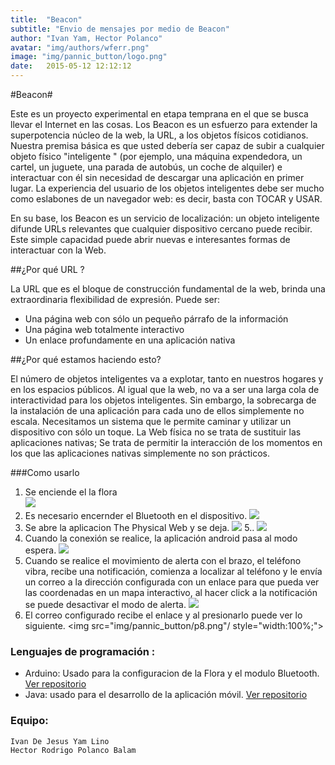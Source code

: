 ```yaml
---
title:  "Beacon"
subtitle: "Envio de mensajes por medio de Beacon"
author: "Ivan Yam, Hector Polanco"
avatar: "img/authors/wferr.png"
image: "img/pannic_button/logo.png"
date:   2015-05-12 12:12:12
---
```

#Beacon#

Este es un proyecto experimental en etapa temprana en el que se busca llevar el Internet en las cosas.
Los Beacon es un esfuerzo para extender la superpotencia núcleo de la web, la URL, a los objetos físicos cotidianos. Nuestra premisa básica es que usted debería ser capaz de subir a cualquier objeto físico "inteligente " (por ejemplo, una máquina expendedora, un cartel, un juguete, una parada de autobús, un coche de alquiler) e interactuar con él sin necesidad de descargar una aplicación en primer lugar. La experiencia del usuario de los objetos inteligentes debe ser mucho como eslabones de un navegador web: es decir, basta con TOCAR y USAR. 

En su base, los Beacon es un servicio de localización: un objeto inteligente difunde URLs relevantes que cualquier dispositivo cercano puede recibir. Este simple capacidad puede abrir nuevas e interesantes formas de interactuar con la Web.

##¿Por qué URL ?

La URL que es el bloque de construcción fundamental de la web, brinda una extraordinaria flexibilidad de expresión. Puede ser:

* Una página web con sólo un pequeño párrafo de la información
* Una página web totalmente interactivo
* Un enlace profundamente en una aplicación nativa

##¿Por qué estamos haciendo esto?

El número de objetos inteligentes va a explotar, tanto en nuestros hogares y en los espacios públicos. Al igual que la web, no va a ser una larga cola de interactividad para los objetos inteligentes. Sin embargo, la sobrecarga de la instalación de una aplicación para cada uno de ellos simplemente no escala. Necesitamos un sistema que le permite caminar y utilizar un dispositivo con sólo un toque. La Web física no se trata de sustituir las aplicaciones nativas; Se trata de permitir la interacción de los momentos en los que las aplicaciones nativas simplemente no son prácticos.

###Como usarlo

1. Se enciende el la flora                                                                                                          
    <img class="image-center" src="img//p2.jpg"/>
3. Es necesario encernder el Bluetooth en el dispositivo.
    <img class="image-center" src="img/Beacons/Blue.png"  style="display:inline"/>
4. Se abre la aplicacion The Physical Web y se deja.
    <img class="image-center" src="img/pannic_button/p4.png"/>
5..
    <img class="image-center" src="img/pannic_button/p5.png"/>
6. Cuando la conexión se realice, la aplicación android pasa al modo espera.
    <img class="image-center" src="img/pannic_button/p6.png"/>
7. Cuando se realice el movimiento de alerta con el brazo, el teléfono vibra, recibe una notificación, comienza a localizar al teléfono y le envía un correo a la dirección configurada con un enlace para que pueda ver las coordenadas en un mapa interactivo, al hacer click a la notificación se puede desactivar el modo de alerta.
    <img class="image-center" src="img/pannic_button/p7.png"/>
8. El correo configurado recibe el enlace y al presionarlo puede ver lo siguiente.
    <img src="img/pannic_button/p8.png"/ style="width:100%;">

### Lenguajes de programación :
* Arduino: Usado para la configuracion de la Flora y el modulo Bluetooth. [Ver repositorio](https://github.com/IvanJYL/Beacons/tree/master/PhysicalWeb)
* Java: usado para el desarrollo de la aplicación móvil. [Ver repositorio](https://github.com/IvanJYL/Beacons/tree/master/PhysicalWeb)

### Equipo:
    Ivan De Jesus Yam Lino
    Hector Rodrigo Polanco Balam
